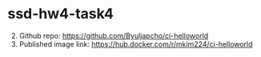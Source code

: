 # ssd-hw4-task4

2) Github repo: https://github.com/Byuljapcho/ci-helloworld
3) Published image link: https://hub.docker.com/r/mkim224/ci-helloworld



